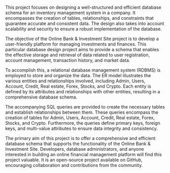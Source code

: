 This project focuses on designing a well-structured and efficient database schema for an inventory management system in a company. It encompasses the creation of tables, relationships, and constraints that guarantee accurate and consistent data. The design also takes into account scalability and security to ensure a robust implementation of the database.

The objective of the Online Bank & Investment Site project is to develop a user-friendly platform for managing investments and finances. This particular database design project aims to provide a schema that enables the effective storage and retrieval of data related to user registration, account management, transaction history, and market data.

To accomplish this, a relational database management system (RDBMS) is employed to store and organize the data. The ER model illustrates the various entities and relationships involved, including Admin, Users, Account, Credit, Real estate, Forex, Stocks, and Crypto. Each entity is defined by its attributes and relationships with other entities, resulting in a comprehensive database schema.

The accompanying SQL queries are provided to create the necessary tables and establish relationships between them. These queries encompass the creation of tables for Admin, Users, Account, Credit, Real estate, Forex, Stocks, and Crypto. Furthermore, the queries define primary keys, foreign keys, and multi-value attributes to ensure data integrity and consistency.

The primary aim of this project is to offer a comprehensive and efficient database schema that supports the functionality of the Online Bank & Investment Site. Developers, database administrators, and anyone interested in building an online financial management platform will find this project valuable. It is an open-source project available on GitHub, encouraging collaboration and contributions from the community.
